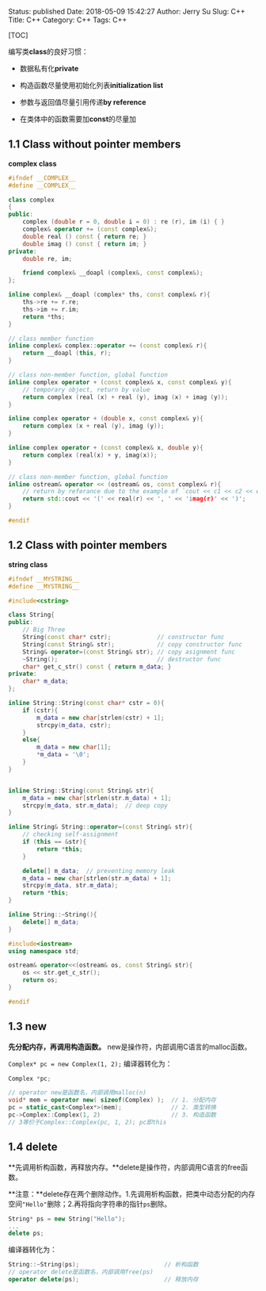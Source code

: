 Status: published
Date: 2018-05-09 15:42:27
Author: Jerry Su
Slug: C++
Title: C++
Category: C++ 
Tags: C++

[TOC]

编写类**class**的良好习惯：

- 数据私有化**private**

- 构造函数尽量使用初始化列表**initialization list**

- 参数与返回值尽量引用传递**by reference**

- 在类体中的函数需要加**const**的尽量加

## 1.1 Class without pointer members
**complex class**
```cpp
#ifndef __COMPLEX__
#define __COMPLEX__

class complex
{
public:
    complex (double r = 0, double i = 0) : re (r), im (i) { }
    complex& operator += (const complex&);
    double real () const { return re; }
    double imag () const { return im; }
private:
    double re, im;

    friend complex& __doapl (complex&, const complex&);
};

inline complex& __doapl (complex* ths, const complex& r){
    ths->re += r.re;
    ths->im += r.im;
    return *ths;
}

// class member function
inline complex& complex::operator += (const complex& r){
    return __doapl (this, r);
}

// class non-member function, global function
inline complex operator + (const complex& x, const complex& y){
    // temporary object, return by value
    return complex (real (x) + real (y), imag (x) + imag (y));
}

inline complex operator + (double x, const complex& y){
    return complex (x + real (y), imag (y));
}

inline complex operator + (const complex& x, double y){
    return complex (real(x) + y, imag(x));
}

// class non-member function, global function
inline ostream& operator << (ostream& os, const complex& r){
    // return by referance due to the example of `cout << c1 << c2 << endl`
    return std::cout << '(' << real(r) << ', ' << 'imag(r)' << ')';
}

#endif
```

## 1.2 Class with pointer members
**string class**

```cpp
#ifndef __MYSTRING__
#define __MYSTRING__

#include<cstring>

class String{
public:
    // Big Three
    String(const char* cstr);             // constructor func
    String(const String& str);            // copy constructor func
    String& operator=(const String& str); // copy asignment func
    ~String();                            // destructor func
    char* get_c_str() const { return m_data; }
private:
    char* m_data;
};

inline String::String(const char* cstr = 0){
    if (cstr){
        m_data = new char[strlen(cstr) + 1];
        strcpy(m_data, cstr);
    }
    else{
        m_data = new char[1];
        *m_data = '\0';
    }
}


inline String::String(const String& str){
    m_data = new char[strlen(str.m_data) + 1];
    strcpy(m_data, str.m_data);  // deep copy
}

inline String& String::operator=(const String& str){
    // checking self-assignment
    if (this == &str){
        return *this;
    }

    delete[] m_data;  // preventing memory leak
    m_data = new char[strlen(str.m_data) + 1];
    strcpy(m_data, str.m_data);
    return *this;
}

inline String::~String(){
    delete[] m_data;
}

#include<iostream>
using namespace std;

ostream& operator<<(ostream& os, const String& str){
    os << str.get_c_str();
    return os;
}

#endif
```

## 1.3 new
**先分配内存，再调用构造函数。** new是操作符，内部调用C语言的malloc函数。

`Complex* pc = new Complex(1, 2);` 编译器转化为：
```cpp
Complex *pc;

// operator new是函数名，内部调用malloc(n)
void* mem = operator new( sizeof(Complex) );  // 1. 分配内存
pc = static_cast<Complex*>(mem);              // 2. 类型转换
pc->Complex::Complex(1, 2)                    // 3. 构造函数
// 3等价于Complex::Complex(pc, 1, 2); pc即this
```

## 1.4 delete
**先调用析构函数，再释放内存。**delete是操作符，内部调用C语言的free函数。

**注意：**delete存在两个删除动作。1.先调用析构函数，把类中动态分配的内存空间`"Hello"`删除；2.再将指向字符串的指针`ps`删除。
```cpp
String* ps = new String("Hello");
...
delete ps;
```
编译器转化为：
```cpp
String::~String(ps);                        // 析构函数
// operator delete是函数名，内部调用free(ps)
operator delete(ps);                        // 释放内存
```